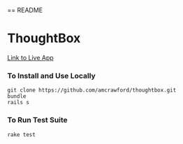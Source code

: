 == README
# ThoughtBox

[Link to Live App](https://mighty-ravine-99779.herokuapp.com/)


### To Install and Use Locally
```
git clone https://github.com/amcrawford/thoughtbox.git
bundle
rails s
```

### To Run Test Suite
``` rake test ```
